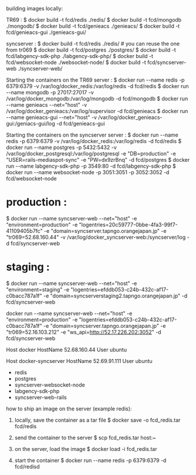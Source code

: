 

building images locally:

TR69 :
$ docker build -t fcd/redis ./redis/
$ docker build -t fcd/mongodb ./mongodb/
$ docker build -t fcd/genieacs ./genieacs/
$ docker build -t fcd/genieacs-gui ./genieacs-gui/

syncserver :
$ docker build -t fcd/redis ./redis/  # you can reuse the one from tr069
$ docker build -t fcd/postgres ./postgres/
$ docker build -t fcd/labgency-sdk-php ./labgency-sdk-php/
$ docker build -t fcd/websocket-node ./websocket-node/
$ docker build -t fcd/syncserver-web ./syncserver-web/


 
Starting the containers on the TR69 server : 
$ docker run --name redis -p 6379:6379 -v /var/log/docker_redis:/var/log/redis -d fcd/redis
$ docker run --name mongodb -p 27017:27017 -v /var/log/docker_mongodb:/var/log/mongodb -d fcd/mongodb
$ docker run --name genieacs --net="host" -v /var/log/docker_genieacs:/var/log/supervisor -d fcd/genieacs
$ docker run --name genieacs-gui --net="host" -v /var/log/docker_genieacs-gui:/geniacs-gui/log -d fcd/genieacs-gui
 

Starting the containers on the syncserver server : 
$ docker run --name redis -p 6379:6379 -v /var/log/docker_redis:/var/log/redis -d fcd/redis
$ docker run --name postgres -p 5432:5432 -v /var/log/docker_postgresql:/var/log/postgresql -e "DB=production" -e "USER=rails-mediaspot-sync" -e "PW=dx9zrBnq" -d fcd/postgres
$ docker run --name labgency-sdk-php -p 3549:80 -d fcd/labgency-sdk-php
$ docker run --name websocket-node -p 3051:3051 -p 3052:3052 -d fcd/websocket-node
# production :
$ docker run --name syncserver-web --net="host" -e "environment=production" -e "logentries=20c59777-0bbe-4fa3-99f7-41109405b7fc" -e "domain=syncserver.tapngo.orangejapan.jp" -e "tr069=52.68.160.44" -v /var/log/docker_syncserver-web:/syncserver/log -d fcd/syncserver-web
# staging :
$ docker run --name syncserver-web --net="host" -e "environment=staging" -e "logentries=efddb053-c24b-432c-af17-c0bacc787a1f" -e "domain=syncserverstaging2.tapngo.orangejapan.jp" -d fcd/syncserver-web



docker run --name syncserver-web --net="host" -e "environment=production" -e "logentries=efddb053-c24b-432c-af17-c0bacc787a1f" -e "domain=syncserver.tapngo.orangejapan.jp" -e "tr069=52.16.103.212" -e "ws_api=http://52.17.226.202:3052" -d fcd/syncserver-web

Host docker
  HostName 52.68.160.44
  User ubuntu  

Host docker-syncserver
  HostName 52.69.91.111
  User ubuntu


- redis
- postgres
- syncserver-websocket-node
- labgency-sdk-php
- syncserver-web-rails



how to ship an image on the server (example redis):

1. locally, save the container as a tar file
$ docker save -o fcd_redis.tar fcd/redis

2. send the container to the server
$ scp fcd_redis.tar host:~

3. on the server, load the image
$ docker load -i fcd_redis.tar

4. start the container
$ docker run --name redis -p 6379:6379 -d fcd/redisd